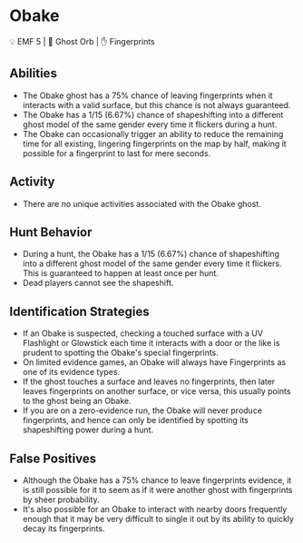 # Obake

💡 EMF 5 | 🔮 Ghost Orb | ✋ Fingerprints

## Abilities

-   The Obake ghost has a 75% chance of leaving fingerprints when it interacts with a valid surface, but this chance is not always guaranteed.
-   The Obake has a 1/15 (6.67%) chance of shapeshifting into a different ghost model of the same gender every time it flickers during a hunt.
-   The Obake can occasionally trigger an ability to reduce the remaining time for all existing, lingering fingerprints on the map by half, making it possible for a fingerprint to last for mere seconds.

## Activity

-   There are no unique activities associated with the Obake ghost.

## Hunt Behavior

-   During a hunt, the Obake has a 1/15 (6.67%) chance of shapeshifting into a different ghost model of the same gender every time it flickers. This is guaranteed to happen at least once per hunt.
-   Dead players cannot see the shapeshift.

## Identification Strategies

-   If an Obake is suspected, checking a touched surface with a UV Flashlight or Glowstick each time it interacts with a door or the like is prudent to spotting the Obake's special fingerprints.
-   On limited evidence games, an Obake will always have Fingerprints as one of its evidence types.
-   If the ghost touches a surface and leaves no fingerprints, then later leaves fingerprints on another surface, or vice versa, this usually points to the ghost being an Obake.
-   If you are on a zero-evidence run, the Obake will never produce fingerprints, and hence can only be identified by spotting its shapeshifting power during a hunt.

## False Positives

-   Although the Obake has a 75% chance to leave fingerprints evidence, it is still possible for it to seem as if it were another ghost with fingerprints by sheer probability.
-   It's also possible for an Obake to interact with nearby doors frequently enough that it may be very difficult to single it out by its ability to quickly decay its fingerprints.